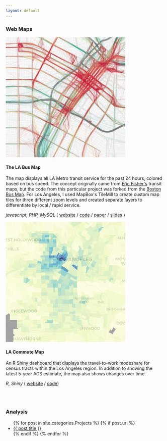 ```yaml
---
layout: default
---
```


### Web Maps

<img class="projects-image" src="images/labusmap_croppedclip.jpg">

#### **The LA Bus Map**
The map displays all LA Metro transit service for the past 24 hours, colored based on bus speed. The concept originally came from [Eric Fisher's](https://www.flickr.com/photos/walkingsf/4521616274/) transit maps, but the code from this particular project was forked from the [Boston Bus Map](http://bostonography.com/bus/). For Los Angeles, I used MapBox's TileMill to create custom map tiles for three different zoom levels and created separate layers to differentiate by local / rapid service.

*javascript, PHP, MySQL* ( [website](http://www.labusmap.com) / [code](http://www.github.com/black-tea) / [paper](documents/TRB2015_LABusMap_Paper.pdf) / [slides](documents/TRB2015_LABusMap_Slides.pdf) ) 

<img class="projects-image" src="images/lacommutemap_croppedclip.jpeg">

#### **LA Commute Map**
An R Shiny dashboard that displays the travel-to-work modeshare for census tracts within the Los Angeles region. In addition to showing the latest 5-year ACS estimate, the map also shows changes over time.

*R, Shiny* ( [website](http://104.236.5.1:3838/acs-commute-shiny/acs_commute/) / [code](https://github.com/black-tea/acs-commute-shiny))

<br>
<br>

<div id="articles">
  <h3>Analysis</h3>
  <ul>
    {% for post in site.categories.Projects %}
      {% if post.url %}
        <li><a href="{{ post.url }}">{{ post.title }}</a></li>
      {% endif %}
    {% endfor %}
  </ul>
</div>


